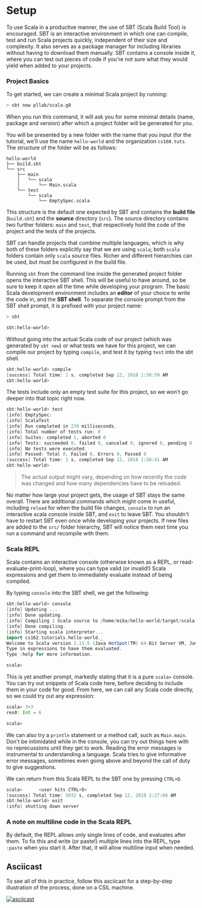 # Setup

To use Scala in a productive manner, the use of SBT (Scala Build Tool) is encouraged. SBT is an interactive environment in which one can compile, test and run Scala projects quickly, independent of their size and complexity. It also serves as a package manager for including libraries without having to download them manually. SBT contains a console inside it, where you can test out pieces of code if you're not sure what they would yield when added to your projects.

### Project Basics

To get started, we can create a minimal Scala project by running:

```bash
> sbt new pllab/scala.g8
```
When you run this command, it will ask you for some minimal details (name, package and version) after which a project folder will be generated for you.

You will be presented by a new folder with the name that you input (for the tutorial, we'll use the name `hello-world` and the organization `cs160.tuts`. The structure of the folder will be as follows:

```
hello-world
├── build.sbt
└── src
    ├── main
    │   └── scala
    │       └── Main.scala
    └── test
        └── scala
            └── EmptySpec.scala
```
This structure is the default one expected by SBT and contains the **build file** (`build.sbt`) and the **source** directory (`src`). The source directory contains two further folders: `main` and `test`, that respectively hold the code of the project and the tests of the projects. 

SBT can handle projects that combine multiple languages, which is why both of these folders explicitly say that we are using `scala`; both `scala` folders contain only `scala` source files. Richer and different hierarchies can be used, but must be configured in the build file.

Running `sbt` from the command line inside the generated project folder opens the interactive SBT shell. This will be useful to have around, so be sure to keep it open all the time while developing your program. The basic Scala development environment includes an **editor** of your choice to write the code in, and the **SBT shell**. To separate the console prompt from the SBT shell prompt, it is prefixed with your project name:

```bash 
> sbt

sbt:hello-world> 
```
Without going into the actual Scala code of our project (which was generated by `sbt new`) or what tests we have for this project, we can compile our project by typing `compile`, and test it by typing `test` into the sbt shell.

```sbt
sbt:hello-world> compile
[success] Total time: 1 s, completed Sep 12, 2018 1:58:59 AM
sbt:hello-world> 
```
The tests include only an empty test suite for this project, so we won't go deeper into that topic right now.

```sbt
sbt:hello-world> test
[info] EmptySpec:
[info] ScalaTest
[info] Run completed in 239 milliseconds.
[info] Total number of tests run: 0
[info] Suites: completed 1, aborted 0
[info] Tests: succeeded 0, failed 0, canceled 0, ignored 0, pending 0
[info] No tests were executed.
[info] Passed: Total 0, Failed 0, Errors 0, Passed 0
[success] Total time: 1 s, completed Sep 12, 2018 1:58:41 AM
sbt:hello-world> 
```
> The actual output might vary, depending on how recently the code was changed and how many dependencies have to be reloaded.

No matter how large your project gets, the usage of SBT stays the same overall. There are additional commands which might come in useful, including `reload` for when the build file changes, `console` to run an interactive scala console inside SBT, and `exit` to leave SBT. You shouldn't have to restart SBT even once while developing your projects. If new files are added to the `src/` folder hierarchy, SBT will notice them next time you run a command and recompile with them.

### Scala REPL

Scala contains an interactive console (otherwise known as a REPL, or read-evaluate-print-loop), where you can type valid (or invalid!) Scala expressions and get them to immediately evaluate instead of being compiled.

By typing `console` into the SBT shell, we get the following:
```sbt
sbt:hello-world> console
[info] Updating ...
[info] Done updating.
[info] Compiling 1 Scala source to /home/mika/hello-world/target/scala-2.11/classes ...
[info] Done compiling.
[info] Starting scala interpreter...
import cs162.tutorials.hello-world._
Welcome to Scala version 2.11.5 (Java HotSpot(TM) 64-Bit Server VM, Java 1.8.0_171).
Type in expressions to have them evaluated.
Type :help for more information.

scala> 
```
This is yet another prompt, markedly stating that it is a pure `scala>` console. You can try out snippets of Scala code here, before deciding to include them in your code for good. From here, we can call any Scala code directly, so we could try out any expression:

```sbt
scala> 3+3
res0: Int = 6

scala> 
```
We can also try a `println` statement or a method call, such as `Main.main`. Don't be intimidated while in the console, you can try out things here with no reprecussions until they get to work. Reading the error messages is instrumental to understanding a language. Scala tries to give informative error messages, sometimes even going above and beyond the call of duty to give suggestions. 

We can return from this Scala REPL to the SBT one by pressing `CTRL+D`.

```sbt
scala>      <user hits CTRL+D> 
[success] Total time: 5032 s, completed Sep 12, 2018 2:27:04 AM
sbt:hello-world> exit
[info] shutting down server
```
### A note on multiline code in the Scala REPL

By default, the REPL allows only single lines of code, and evaluates after them. To fix this and write (or paste!) multiple lines into the REPL, type `:paste` when you start it. After that, it will allow multiline input when needed.

## Asciicast

To see all of this in practice, follow this asciicast for a step-by-step illustration of the process, done on a CSIL machine.

[![asciicast](https://asciinema.org/a/202735.png)](https://asciinema.org/a/202735)
